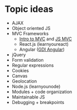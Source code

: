 # Topic ideas


* AJAX
* Object oriented JS
* MVC Frameworks
  * [Intro to MVC](https://github.com/TNBWorkshop/intro_mvc) and [JS MVC](https://github.com/gdichicago/js205)
  * React.js (learnyoureact)
  * Angular ([GDI Angular](https://github.com/ahoef/gdi-angular))
* jQuery
* Form validation
* Regular expressions
* Cookies
* Canvas
* Geolocation
* Node.js (learnyounode)
* Modules + code organization
* Maintainable JS
* Debugging + breakpoints
